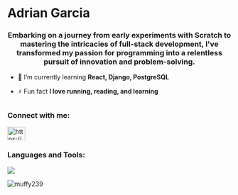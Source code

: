 <h1 align="left">Adrian Garcia</h1>
<h3 align="center">Embarking on a journey from early experiments with Scratch to mastering the intricacies of full-stack development, I've transformed my passion for programming into a relentless pursuit of innovation and problem-solving. </h3>

- 🌱 I’m currently learning **React, Django, PostgreSQL**

- ⚡ Fun fact **I love running, reading, and learning**
##
<h3 align="left">Connect with me:</h3>
<p align="left">
	<a href="https://www.linkedin.com/in/adrian0239" target="blank">
		<img align="center" src="https://raw.githubusercontent.com/rahuldkjain/github-profile-readme-generator/master/src/images/icons/Social/linked-in-alt.svg" alt="https://www.linkedin.com/in/adrian0239/" height="30" width="40" /> 
	</a>
</p>

### Languages and Tools:
<p align="left">
	<a href="https://skillicons.dev">
		<img src="https://skillicons.dev/icons?i=git,js,nodejs,html,css,py,cpp,django,aws,vscode,discord,figma,git,postgres,react,java&perline=11" />
	</a>
</p>

<p>
	<img align="center" src="https://github-readme-stats.vercel.app/api/top-langs?username=muffy239&show_icons=true&locale=en&layout=compact" alt="muffy239" />
</p>

